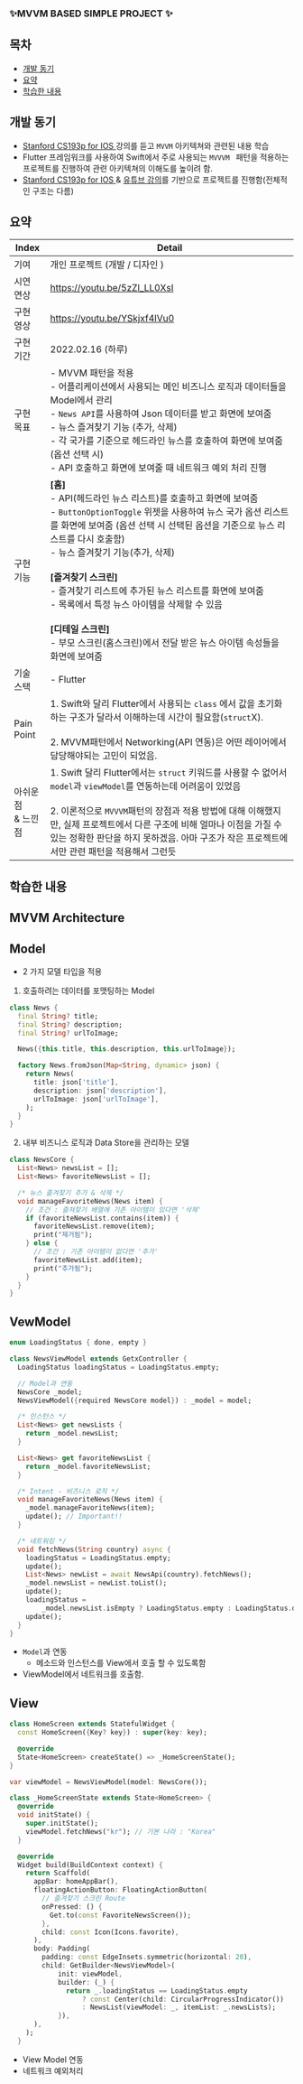 ###  ✨MVVM BASED SIMPLE PROJECT ✨

## 목차
- [개발 동기](#개발-동기)
- [요약](#요약)
- [학습한 내용](#학습한-내용)

## 개발 동기
- <a href="https://cs193p.sites.stanford.edu/?gclid=Cj0KCQiA9OiPBhCOARIsAI0y71AAz_kpQcilmi8FF8nX9eQG4YadS2FCacNxbzbtKSsUkr9ZQzcf1QQaAnHUEALw_wcB">Stanford CS193p for IOS </a> 강의를 듣고 ``MVVM`` 아키텍쳐와 관련된 내용 학습
- Flutter 프레임워크를 사용하여 Swift에서 주로 사용되는 ``MVVVM `` 패턴을 적용하는 프로젝트를 진행하여 관련 아키텍쳐의 이해도를 높이려 함.
- <a href="https://cs193p.sites.stanford.edu/?gclid=Cj0KCQiA9OiPBhCOARIsAI0y71AAz_kpQcilmi8FF8nX9eQG4YadS2FCacNxbzbtKSsUkr9ZQzcf1QQaAnHUEALw_wcB">Stanford CS193p for IOS </a> &  <a href ="https://www.youtube.com/watch?v=7n2QprcdHMA">유튜브 강의</a>를 기반으로 프로젝트를 진행함(전체적인 구조는 다름) 

## 요약

| Index          | Detail                                                                                                                                                                                                                                                                                                                                                                                                                                                                                                                                                     |
|----------------|------------------------------------------------------------------------------------------------------------------------------------------------------------------------------------------------------------------------------------------------------------------------------------------------------------------------------------------------------------------------------------------------------------------------------------------------------------------------------------------------------------------------------------------------------------|
| 기여             | 개인 프로젝트 (개발 / 디자인 )                                                                                                                                                                                                                                                                                                                                                                                                                                                                                                                                        |
| 시연 연상          | https://youtu.be/5zZl_LL0XsI                                                                                                                                                                                                                                                                                                                                                                                                                                                                                                                          |
| 구현 영상          | https://youtu.be/YSkjxf4IVu0                                                                                                                                                                                                                                                                                                                                                                                                                                                                                                                        |
| 구현 기간          | 2022.02.16 (하루)                                                                                                                                                                                                                                                                                                                                                                                                                                                                                                                                            |
| 구현 목표          | - MVVM 패턴을 적용 <br> - 어플리케이션에서 사용되는 메인 비즈니스 로직과 데이터들을 Model에서 관리 <br> - ``News API``를 사용하여 Json 데이터를 받고 화면에 보여줌<br/> - 뉴스 즐겨찾기 기능 (추가, 삭제)<br/> - 각 국가를 기준으로 헤드라인 뉴스를 호출하여 화면에 보여줌(옵션 선택 시) <br> - API 호출하고 화면에 보여줄 때 네트워크 예외 처리 진행                                                                                                                                                                                                                                                                                                                         | 
| 구현 기능          | **[홈]** <br> - API(헤드라인 뉴스 리스트)를 호출하고 화면에 보여줌 <br> - ``ButtonOptionToggle`` 위젯을 사용하여 뉴스 국가 옵션 리스트를 화면에 보여줌 (옵션 선택 시 선택된 옵션을 기준으로 뉴스 리스트를 다시 호출함) <br> - 뉴스 즐겨찾기 기능(추가, 삭제) <br> <br>  **[즐겨찾기 스크린]** <br> - 즐겨찾기 리스트에 추가된 뉴스 리스트를 화면에 보여줌 <br>- 목록에서 특정 뉴스 아이템을 삭제할 수 있음                                                                                                                                                                                           <br><br>                    **[디테일 스크린]** <br> - 부모 스크린(홈스크린)에서 전달 받은 뉴스 아이템 속성들을 화면에 보여줌 |
| 기술 스택          | - Flutter                                                                                                                                                                                                                                                                                                                                                                                                                                                                                                                                                  |
| Pain Point     | 1. Swift와 달리 Flutter에서 사용되는 ``class`` 에서 값을 초기화 하는 구조가 달라서 이해하는데 시간이 필요함(``struct``X). <br> <br> 2. MVVM패턴에서 Networking(API 연동)은 어떤 레이어에서 담당해야되는 고민이 되었음. <br/>                                                                                                                                                                                                                                                                                                                                                                                            |
| 아쉬운점 <br>& 느낀점 | 1. Swift 달리 Flutter에서는 ``struct`` 키워드를 사용할 수 없어서 ``model``과 ``viewModel``를 연동하는데 어려움이 있었음<br> <br/> 2. 이론적으로 ``MVVVM``패턴의 장점과 적용 방법에 대해 이해했지만, 실제 프로젝트에서 다른 구조에 비해 얼마나 이점을 가질 수 있는 정확한 판단을 하지 못하겠음. 아마 구조가 작은 프로젝트에서만 관련 패턴을 적용해서 그런듯<br/>                                                                                                                                                                                                                                                                                                                     |




## 학습한 내용
## MVVM Architecture 
## Model
- 2 가지 모델 타입을 적용
1. 호출하려는 데이터를 포맷팅하는 Model
```dart
class News {
  final String? title;
  final String? description;
  final String? urlToImage;

  News({this.title, this.description, this.urlToImage});

  factory News.fromJson(Map<String, dynamic> json) {
    return News(
      title: json['title'],
      description: json['description'],
      urlToImage: json['urlToImage'],
    );
  }
}
```

2. 내부 비즈니스 로직과 Data Store을 관리하는 모델

```dart
class NewsCore {
  List<News> newsList = [];
  List<News> favoriteNewsList = [];

  /* 뉴스 즐겨찾기 추가 & 삭제 */
  void manageFavoriteNews(News item) {
    // 조건 : 즐쳐찾기 배열에 기존 아이템이 있다면 '삭제'
    if (favoriteNewsList.contains(item)) {
      favoriteNewsList.remove(item);
      print("제거됨");
    } else {
      // 조건 : 기존 아이템이 없다면 '추가'
      favoriteNewsList.add(item);
      print("추가됨");
    }
  }
}
```


## VewModel
```dart
enum LoadingStatus { done, empty }

class NewsViewModel extends GetxController {
  LoadingStatus loadingStatus = LoadingStatus.empty;

  // Model과 연동
  NewsCore _model;
  NewsViewModel({required NewsCore model}) : _model = model;

  /* 인스턴스 */
  List<News> get newsLists {
    return _model.newsList;
  }

  List<News> get favoriteNewsList {
    return _model.favoriteNewsList;
  }

  /* Intent - 비즈니스 로직 */
  void manageFavoriteNews(News item) {
    _model.manageFavoriteNews(item);
    update(); // Important!!
  }

  /* 네트워킹 */
  void fetchNews(String country) async {
    loadingStatus = LoadingStatus.empty;
    update();
    List<News> newList = await NewsApi(country).fetchNews();
    _model.newsList = newList.toList();
    update();
    loadingStatus =
        _model.newsList.isEmpty ? LoadingStatus.empty : LoadingStatus.done;
    update();
  }
}
```
- ``Model``과 연동
    - 메소드와 인스턴스를 View에서 호출 할 수 있도록함
- ViewModel에서 네트워크를 호출함.
  
## View
```dart
class HomeScreen extends StatefulWidget {
  const HomeScreen({Key? key}) : super(key: key);

  @override
  State<HomeScreen> createState() => _HomeScreenState();
}

var viewModel = NewsViewModel(model: NewsCore());

class _HomeScreenState extends State<HomeScreen> {
  @override
  void initState() {
    super.initState();
    viewModel.fetchNews("kr"); // 기본 나라 : "Korea"
  }

  @override
  Widget build(BuildContext context) {
    return Scaffold(
      appBar: homeAppBar(),
      floatingActionButton: FloatingActionButton(
        // 즐겨찾기 스크린 Route
        onPressed: () {
          Get.to(const FavoriteNewsScreen());
        },
        child: const Icon(Icons.favorite),
      ),
      body: Padding(
        padding: const EdgeInsets.symmetric(horizontal: 20),
        child: GetBuilder<NewsViewModel>(
            init: viewModel,
            builder: (_) {
              return _.loadingStatus == LoadingStatus.empty
                  ? const Center(child: CircularProgressIndicator())
                  : NewsList(viewModel: _, itemList: _.newsLists);
            }),
      ),
    );
  }
```
- View Model 연동
- 네트워크 예외처리
